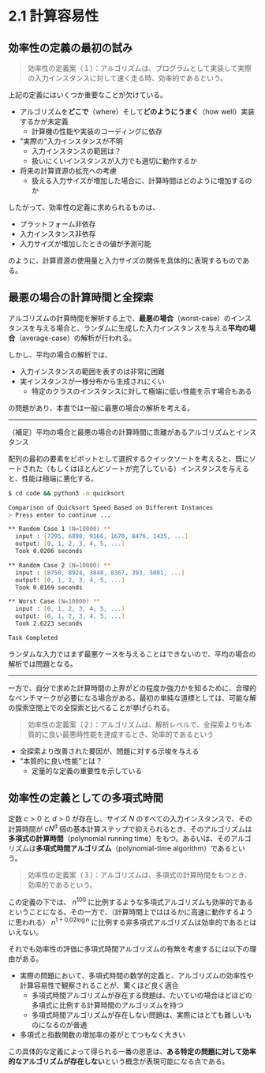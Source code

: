 # 2.1 計算容易性

## 効率性の定義の最初の試み

> 効率性の定義案（１）：アルゴリズムは、プログラムとして実装して実際の入力インスタンスに対して速く走る時、効率的であるという。

上記の定義にはいくつか重要なことが欠けている。

- アルゴリズムを**どこで**（where）そして**どのようにうまく**（how well）実装するかが未定義
  - 計算機の性能や実装のコーディングに依存
- "実際の"入力インスタンスが不明
  - 入力インスタンスの範囲は？
  - 扱いにくいインスタンスが入力でも適切に動作するか
- 将来の計算資源の拡充への考慮
  - 扱える入力サイズが増加した場合に、計算時間はどのように増加するのか

したがって、効率性の定義に求められるものは、

- プラットフォーム非依存
- 入力インスタンス非依存
- 入力サイズが増加したときの値が予測可能

のように、計算資源の使用量と入力サイズの関係を具体的に表現するものである。

## 最悪の場合の計算時間と全探索

アルゴリズムの計算時間を解析する上で、**最悪の場合**（worst-case）のインスタンスを与える場合と、ランダムに生成した入力インスタンスを与える**平均の場合**（average-case）の解析が行われる。

しかし、平均の場合の解析では、

- 入力インスタンスの範囲を表すのは非常に困難
- 実インスタンスが一様分布から生成されにくい
  - 特定のクラスのインスタンスに対して極端に低い性能を示す場合もある

の問題があり、本書では一般に最悪の場合の解析を考える。

---

（補足）平均の場合と最悪の場合の計算時間に乖離があるアルゴリズムとインスタンス

配列の最初の要素をピボットとして選択するクイックソートを考えると、既にソートされた（もしくはほとんどソートが完了している）インスタンスを与えると、性能は極端に悪化する。

```zsh
$ cd code && python3 -m quicksort

Comparison of Quicksort Speed Based on Different Instances
> Press enter to continue ...

** Random Case 1 (N=10000) **
  input : [7295, 6898, 9166, 1670, 8476, 1435, ...]
  output: [0, 1, 2, 3, 4, 5, ...]
  Took 0.0206 seconds

** Random Case 2 (N=10000) **
  input : [8750, 8924, 3848, 8367, 393, 5001, ...]
  output: [0, 1, 2, 3, 4, 5, ...]
  Took 0.0169 seconds

** Worst Case (N=10000) **
  input : [0, 1, 2, 3, 4, 5, ...]
  output: [0, 1, 2, 3, 4, 5, ...]
  Took 2.6223 seconds

Task Completed
```

ランダムな入力ではまず最悪ケースを与えることはできないので、平均の場合の解析では問題となる。

---

一方で、自分で求めた計算時間の上界がどの程度か強力かを知るために、合理的なベンチマークが必要になる場合がある。最初の単純な道標としては、可能な解の探索空間上での全探索と比べることが挙げられる。

> 効率性の定義案（２）：アルゴリズムは、解析レベルで、全探索よりも本質的に良い最悪時性能を達成するとき、効率的であるという

- 全探索より改善された要因が、問題に対する示唆を与える
- "本質的に良い性能"とは？
  - 定量的な定義の重要性を示している

## 効率性の定義としての多項式時間

定数 $c>0$ と $d>0$ が存在し、サイズ $N$ のすべての入力インスタンスで、その計算時間が $cN^d$ 個の基本計算ステップで抑えられるとき、そのアルゴリズムは**多項式の計算時間**（polynomial running time）をもつ。あるいは、そのアルゴリズムは**多項式時間アルゴリズム**（polynomial-time algorithm）であるという。

> 効率性の定義案（３）：アルゴリズムは、多項式の計算時間をもつとき、効率的であるという。

この定義の下では、 $n^{100}$ に比例するような多項式アルゴリズムも効率的であるということになる。その一方で、（計算時間上でははるかに高速に動作するように思われる） $n^{1+0.02\log{n}}$ に比例する非多項式アルゴリズムは効率的であるとはいえない。

それでも効率性の評価に多項式時間アルゴリズムの有無を考慮するには以下の理由がある。

- 実際の問題において、多項式時間の数学的定義と、アルゴリズムの効率性や計算容易性で観察されることが、驚くほど良く適合
  - 多項式時間アルゴリズムが存在する問題は、たいていの場合ほどほどの多項式に比例する計算時間のアルゴリズムを持つ
  - 多項式時間アルゴリズムが存在しない問題は、実際にはとても難しいものになるのが普通
- 多項式と指数関数の増加率の差がとてつもなく大きい

この具体的な定義によって得られる一番の恩恵は、**ある特定の問題に対して効率的なアルゴリズムが存在しない**という概念が表現可能になる点である。
